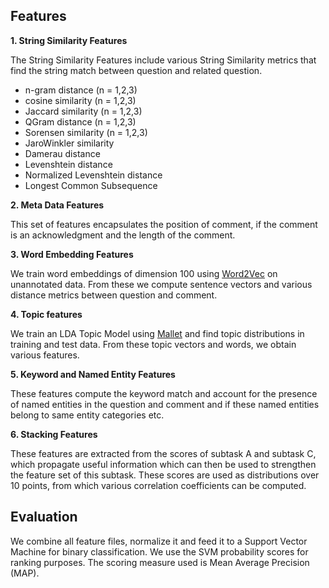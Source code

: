## Features

**1. String Similarity Features**

The String Similarity Features include various String Similarity metrics that find the string match between question and related question.
* n-gram distance (n = 1,2,3)
* cosine similarity (n = 1,2,3)
* Jaccard similarity (n = 1,2,3)
* QGram distance (n = 1,2,3)
* Sorensen similarity (n = 1,2,3)
* JaroWinkler similarity
* Damerau distance
* Levenshtein distance
* Normalized Levenshtein distance
* Longest Common Subsequence

**2. Meta Data Features**

This set of features encapsulates the position of comment, if the comment is an acknowledgment and the length of the comment.

**3. Word Embedding Features**

We train word embeddings of dimension 100 using [Word2Vec](http://deeplearning4j.org/word2vec) on unannotated data. From these we compute sentence vectors and various distance metrics between question and comment.

**4. Topic features**

We train an LDA Topic Model using [Mallet](http://mallet.cs.umass.edu/topics.php) and find topic distributions in training and test data. From these topic vectors and words, we obtain various features.

**5. Keyword and Named Entity Features**

These features compute the keyword match and account for the presence of named entities in the question and comment and if these named entities belong to same entity categories etc.

**6. Stacking Features**

These features are extracted from the scores of subtask A and subtask C, which propagate useful information which can then be used to strengthen the feature set of this subtask. These scores are used as distributions over 10 points, from which various correlation coefficients can be computed.

## Evaluation
We combine all feature files, normalize it and feed it to a Support Vector Machine for binary classification. We use the SVM probability scores for ranking purposes.
The scoring measure used is Mean Average Precision (MAP). 
